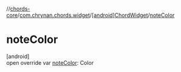 //[chords-core](../../../index.md)/[com.chrynan.chords.widget](../index.md)/[[android]ChordWidget](index.md)/[noteColor](note-color.md)

# noteColor

[android]\
open override var [noteColor](note-color.md): Color
